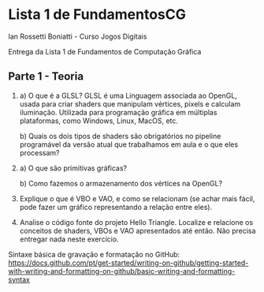 # Lista 1 de FundamentosCG

Ian Rossetti Boniatti - Curso Jogos Digitais 

Entrega da Lista 1 de Fundamentos de Computação Gráfica

## Parte 1 - Teoria
1.
   a) O que é a GLSL?
   GLSL é uma Linguagem associada ao OpenGL, usada para criar shaders que manipulam vértices, pixels e calculam iluminação. Utilizada para programação gráfica em múltiplas plataformas, como Windows, Linux, MacOS,
etc.

   b) Quais os dois tipos de shaders são obrigatórios no pipeline programável da versão atual que trabalhamos em aula e o que eles processam?
   

   
2.
   a) O que são primitivas gráficas?


   b) Como fazemos o armazenamento dos vértices na OpenGL?
  

4. Explique o que é VBO e VAO, e como se relacionam (se achar mais fácil, pode fazer um gráfico representando a relação entre eles).
   
5. Analise o código fonte do projeto Hello Triangle. Localize e relacione os conceitos de shaders, VBOs e VAO apresentados até então. Não precisa entregar nada neste exercício.



Sintaxe básica de gravação e formatação no GitHub:
https://docs.github.com/pt/get-started/writing-on-github/getting-started-with-writing-and-formatting-on-github/basic-writing-and-formatting-syntax

